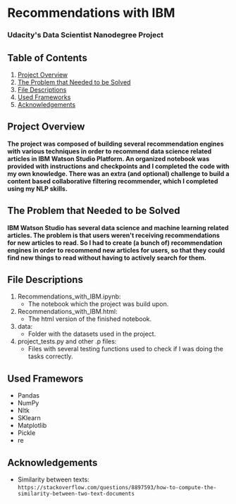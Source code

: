 # Recommendations with IBM 
### Udacity's Data Scientist Nanodegree Project

## Table of Contents 
1. [Project Overview](#overview)
2. [The Problem that Needed to be Solved](#problem)
3. [File Descriptions](#files)
4. [Used Frameworks](#frameworks)
5. [Acknowledgements](#acknowledgements)

## Project Overview <a name="overview"><a/>
**The project was composed of building several recommendation engines with various techniques in order to recommend data science related articles in IBM Watson Studio Platform. An organized notebook was provided with instructions and checkpoints and I completed the code with my own knowledge. There was an extra (and optional) challenge to build a content based collaborative filtering recommender, which I completed using my NLP skills.**

## The Problem that Needed to be Solved <a name="problem"><a/>
**IBM Watson Studio has several data science and machine learning related articles. The problem is that users weren't receiving recommendations for new articles to read. So I had to create (a bunch of) recommendation engines in order to recommend new articles for users, so that they could find new things to read without having to actively search for them.**

## File Descriptions <a name="files"></a>
1. Recommendations_with_IBM.ipynb:
    - The notebook which the project was build upon.
2. Recommendations_with_IBM.html:
    - The html version of the finished notebook.
3. data:
    - Folder with the datasets used in the project.
4. project_tests.py and other .p files:
    - Files with several testing functions used to check if I was doing the tasks correctly.

## Used Framewors <a name="frameworks"></a>
- Pandas
- NumPy
- Nltk
- SKlearn
- Matplotlib
- Pickle
- re

## Acknowledgements <a name="acknowledgements"></a>
- Similarity between texts: `https://stackoverflow.com/questions/8897593/how-to-compute-the-similarity-between-two-text-documents`